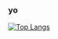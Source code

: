 ### yo

[![Top Langs](https://github-readme-stats.vercel.app/api/top-langs/?username=aatukaj)](https://github.com/anuraghazra/github-readme-stats)
